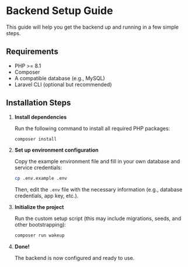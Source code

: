 # Backend Setup Guide

This guide will help you get the backend up and running in a few simple steps.

## Requirements

-   PHP >= 8.1
-   Composer
-   A compatible database (e.g., MySQL)
-   Laravel CLI (optional but recommended)

## Installation Steps

1. **Install dependencies**

    Run the following command to install all required PHP packages:

    ```bash
    composer install
    ```

2. **Set up environment configuration**

    Copy the example environment file and fill in your own database and service credentials:

    ```bash
    cp .env.example .env
    ```

    Then, edit the `.env` file with the necessary information (e.g., database credentials, app key, etc.).

3. **Initialize the project**

    Run the custom setup script (this may include migrations, seeds, and other bootstrapping):

    ```bash
    composer run wakeup
    ```

4. **Done!**

    The backend is now configured and ready to use.
